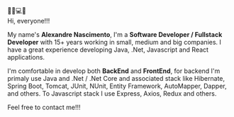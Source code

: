 👨‍💻💻🎸<br />
Hi, everyone!!!

My name's <b>Alexandre Nascimento</b>, I'm a <b>Software Developer / Fullstack Developer</b> with 15+ years working in small, medium and big companies.
I have a great experience developing Java, .Net, Javascript and React applications.

I'm comfortable in develop both <b>BackEnd</b> and <b>FrontEnd</b>, for backend I'm primaly use Java and .Net / .Net Core and associated stack like Hibernate, Spring Boot, Tomcat, JUnit, NUnit, Entity Framework, AutoMapper, Dapper, and others. To Javascript stack I use Express, Axios, Redux and others.

Feel free to contact me!!!
